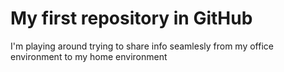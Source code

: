 # My first repository in GitHub

I'm playing around trying to share info seamlesly from my office environment to my home environment
